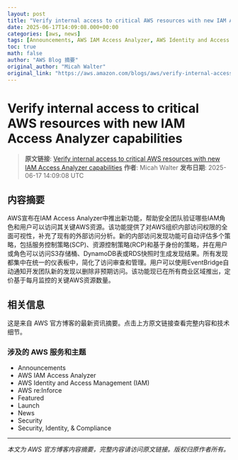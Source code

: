 ```yaml
---
layout: post
title: "Verify internal access to critical AWS resources with new IAM Access Analyzer capabilities"
date: 2025-06-17T14:09:08.000+00:00
categories: [aws, news]
tags: [Announcements, AWS IAM Access Analyzer, AWS Identity and Access Management (IAM), AWS reInforce, Featured, Launch, News, Security, Security Identity Compliance]
toc: true
math: false
author: "AWS Blog 摘要"
original_author: "Micah Walter"
original_link: "https://aws.amazon.com/blogs/aws/verify-internal-access-to-critical-aws-resources-with-new-iam-access-analyzer-capabilities/"
---
```


# Verify internal access to critical AWS resources with new IAM Access Analyzer capabilities

> **原文链接**: [Verify internal access to critical AWS resources with new IAM Access Analyzer capabilities](https://aws.amazon.com/blogs/aws/verify-internal-access-to-critical-aws-resources-with-new-iam-access-analyzer-capabilities/)
> **作者**: Micah Walter
> **发布日期**: 2025-06-17 14:09:08 UTC

## 内容摘要

AWS宣布在IAM Access Analyzer中推出新功能，帮助安全团队验证哪些IAM角色和用户可以访问其关键AWS资源。该功能提供了对AWS组织内部访问权限的全面可视性，补充了现有的外部访问分析。新的内部访问发现功能可自动评估多个策略，包括服务控制策略(SCP)、资源控制策略(RCP)和基于身份的策略，并在用户或角色可以访问S3存储桶、DynamoDB表或RDS快照时生成发现结果。所有发现都集中在统一的仪表板中，简化了访问审查和管理。用户可以使用EventBridge自动通知开发团队新的发现以删除非预期访问。该功能现已在所有商业区域推出，定价基于每月监控的关键AWS资源数量。

## 相关信息

这是来自 AWS 官方博客的最新资讯摘要。点击上方原文链接查看完整内容和技术细节。

### 涉及的 AWS 服务和主题

- Announcements
- AWS IAM Access Analyzer
- AWS Identity and Access Management (IAM)
- AWS re:Inforce
- Featured
- Launch
- News
- Security
- Security, Identity, & Compliance

---

*本文为 AWS 官方博客内容摘要，完整内容请访问原文链接。版权归原作者所有。*